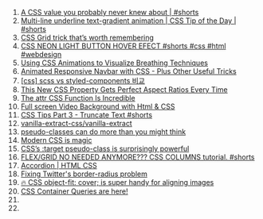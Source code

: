 1. [A CSS value you probably never knew about | #shorts](https://youtube.com/shorts/IkVDgvnjCHo?feature=share)
1. [Multi-line underline text-gradient animation | CSS Tip of the Day | #shorts](https://youtube.com/shorts/_1vEGYWaaQY?feature=share)
1. [CSS Grid trick that’s worth remembering](https://youtube.com/shorts/oy2iUDT0mf8?feature=share)
1. [CSS NEON LIGHT BUTTON HOVER EFECT #shorts #css #html #webdesign](https://youtube.com/shorts/PWsJAlu7pAc?feature=share)
1. [Using CSS Animations to Visualize Breathing Techniques](https://vmar76.medium.com/using-css-animations-to-visualize-breathing-techniques-7a20ee0aed5a)
1. [Animated Responsive Navbar with CSS - Plus Other Useful Tricks](https://youtu.be/biOMz4puGt8)
1. [[css] scss vs styled-components 비교](https://velog.io/@aneb/scss-vs-styled-component)
1. [This New CSS Property Gets Perfect Aspect Ratios Every Time](https://youtube.com/shorts/6ZXZE0iVTkk?feature=share)
1. [The attr CSS Function Is Incredible](https://youtube.com/shorts/XU2MxPWbvGM?feature=share)
1. [Full screen Video Background with Html & CSS](https://youtu.be/5q8pIRVabFg)
1. [CSS Tips Part 3 - Truncate Text #shorts](https://youtube.com/shorts/AdH7-Bc_f4I?feature=share)
1. [vanilla-extract-css/vanilla-extract](https://github.com/vanilla-extract-css/vanilla-extract)
1. [pseudo-classes can do more than you might think](https://youtube.com/shorts/DNIW7Jr42os?feature=share)
1. [Modern CSS is magic](https://youtube.com/shorts/SGlpOnIgk1w?feature=share)
1. [CSS’s :target pseudo-class is surprisingly powerful](https://youtube.com/shorts/9ioJV5c7Jho?feature=share)
1. [FLEX/GRID NO NEEDED ANYMORE??? CSS COLUMNS tutorial. #shorts](https://youtube.com/shorts/_dnCbRxaVpA?feature=share)
1. [Accordion | HTML CSS](https://youtube.com/shorts/TXQex879IqM?feature=share)
1. [Fixing Twitter's border-radius problem](https://youtube.com/shorts/Nxart37XGaU?feature=share)
1. [🔥 CSS object-fit: cover; is super handy for aligning images](https://youtube.com/shorts/NYlbXEsOUxQ?feature=share)
1. [CSS Container Queries are here!](https://youtube.com/shorts/WXddakiAW4s?feature=share)
1. []()
1. []()

